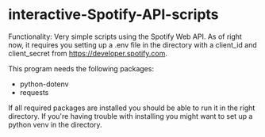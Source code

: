 # interactive-Spotify-API-scripts

Functionality:
Very simple scripts using the Spotify Web API. As of right now, it requires you setting up a .env file in the directory with a client_id and client_secret from https://developer.spotify.com. 

This program needs the following packages:
 - python-dotenv
 - requests

If all required packages are installed you should be able to run it in the right directory. If you're having trouble with installing you might want to set up a python venv in the directory.